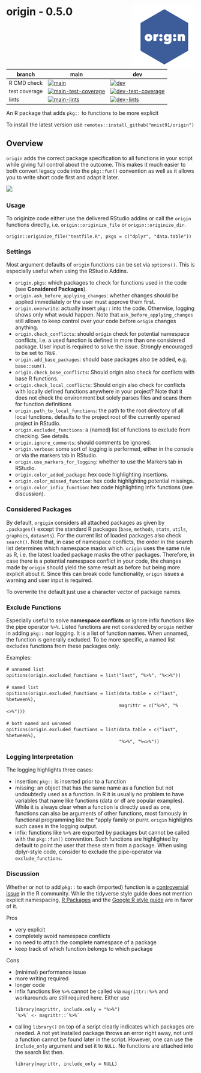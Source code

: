 # origin - 0.5.0 <img src="misc/origin.png" width=170 align="right" />


| branch        | main | dev  |
| ------------- | ------ | ---- |
| R CMD check   | [![main](https://github.com/mnist91/origin/actions/workflows/r-cmd-check-fix.yml/badge.svg?branch=main)](https://github.com/mnist91/origin/actions/workflows/r-cmd-check-fix.yml) | [![dev](https://github.com/mnist91/origin/actions/workflows/r-cmd-check-fix.yml/badge.svg?branch=dev)](https://github.com/mnist91/origin/actions/workflows/r-cmd-check-fix.yml) |
| test coverage | [![main-test-coverage](https://img.shields.io/codecov/c/github/mnist91/origin/main.svg)](https://codecov.io/gh/mnist91/origin/branch/main) | [![dev-test-coverage](https://img.shields.io/codecov/c/github/mnist91/origin/dev.svg)](https://codecov.io/gh/mnist91/origin/branch/dev) |
| lints         | [![main-lints](https://github.com/mnist91/origin/actions/workflows/lints.yml/badge.svg?branch=main)](https://github.com/mnist91/origin/actions/workflows/lints.yml) | [![dev-lints](https://github.com/mnist91/origin/actions/workflows/lints.yml/badge.svg?branch=dev)](https://github.com/mnist91/origin/actions/workflows/lints.yml) |


An R package that adds `pkg::` to functions to be more explicit


To install the latest version use `remotes::install_github("mnist91/origin")`


## Overview

`origin` adds the correct package specification to all functions in your script
while giving full control about the outcome. This makes it much easier to both
convert legacy code into the `pkg::fun()` convention as well as it allows you to 
write short code first and adapt it later. 


<img src="https://raw.githubusercontent.com/mnist91/origin/dev/misc/demo_originize_file.gif" width="650px" />


### Usage
To originize code either use the delivered RStudio addins or call the `origin`
functions directly, i.e. `origin::originize_file` or `origin::originize_dir`.

```
origin::originize_file("testfile.R", pkgs = c("dplyr", "data.table"))
```

### Settings
Most argument defaults of `origin` functions can be set via `options()`. 
This is especially useful when using the RStudio Addins.

  - `origin.pkgs`: which packages to check for functions used in the code (see **Considered Packages**).
  - `origin.ask_before_applying_changes`: whether changes should be applied
  immediately or the user must approve them first.
  - `origin.overwrite`: actually insert `pkg::` into the code. Otherwise,
  logging shows only what *would* happen. Note that `ask_before_applying_changes`
  still allows to keep control over your code before `origin` changes anything.
  - `origin.check_conflicts`: should `origin` check for potential 
  namespace conflicts, i.e. a used function is defined in more than one considered
  package. User input is required to solve the issue. 
  Strongly encouraged to be set to `TRUE`.
  - `origin.add_base_packages`: should base packages also be added, e.g. `base::sum()`.
  - `origin.check_base_conflicts`: Should origin also check for conflicts
  with base R functions.
  - `origin.check_local_conflicts`: Should origin also check for conflicts
  with locally defined functions anywhere in your project? Note that it does not
  check the environment but solely parses files and scans them for function definitions
  - `origin.path_to_local_functions`: the path to the root directory of all local functions.
  defaults to the project root of the currently opened project in RStudio.
  - `origin.excluded_functions`: a (named) list of functions to exclude from checking. See details.
  - `origin.ignore_comments`: should comments be ignored.
  - `origin.verbose`: some sort of logging is performed, either in the 
  console or via the markers tab in RStudio.
  - `origin.use_markers_for_logging`: whether to use the Markers tab in RStudio.
  - `origin.color_added_package`: hex code highlighting insertions.
  - `origin.color_missed_function`: hex code highlighting potential missings.
  - `origin.color_infix_function`: hex code highlighting infix functions (see discussion).


### Considered Packages
By default, `orgigin` considers all attached packages as given by `.packages()` 
except the standard R packages (`base`, `methods`, `stats`, `utils`, `graphics`, 
`datasets`). For the current list of loaded packages also check `search()`.
Note that, in case of namespace conflicts, the order in the search list 
determines which namespace masks which. `origin` uses the same rule as R, i.e.
the latest loaded package masks the other packages. Therefore, in case
there is a potential namespace conflict in your code, the changes made by 
`origin` should yield the same result as before but being more explicit
about it. Since this can break code functionality, `origin` issues a warning and 
user input is required. 

To overwrite the default just use a character vector of package names.

### Exclude Functions

Especially useful to solve **namespace conflicts** or ignore infix functions
like the pipe operator `%>%`. Listed functions are not considered by `origin` 
neither in adding `pkg::` nor logging. It is a list of function names. When unnamed, the 
function is generally excluded. To be more specific, a named list excludes functions
from these packages only. 

Examples:

```
# unnamed list
opitions(origin.excluded_functions = list("last", "%>%", "%<>%"))

# named list
opitions(origin.excluded_functions = list(data.table = c("last", %between%),
                                          magrittr = c("%>%", "%<>%")))

# both named and unnamed
opitions(origin.excluded_functions = list(data.table = c("last", %between%),
                                          "%>%", "%<>%"))
```
### Logging Interpretation
The logging highlights three cases:
- insertion: `pkg::` is inserted prior to a function
- missing: an object that has the same name as a function 
           but not undoubtedly used as a function. In R it is usually no problem
           to have variables that name like functions (data or df are popular examples).
           While it is always clear when a function is directly used as one, functions
           can also be arguments of other functions, most famously in functional programming 
           like the *apply family or purrr. `origin` highlights such cases in 
           the logging output.
- infix: functions like `%>%` are exported by packages but cannot be called
           with the `pkg::fun()` convention. Such functions are highlighted by default
           to point the user that these stem from a package. When using 
           dplyr-style code, consider to exclude the pipe-operator via 
           `exclude_functions`.
                                





### Discussion
Whether or not to add `pkg::` to each (imported) function is a [controversial](https://stackoverflow.com/q/4372145/8107362)
[issue](https://stackoverflow.com/q/23232791/8107362) in the R community. While the tidyverse style guide does not mention explicit namespacing, [R Packages](https://r-pkgs.org/namespace.html#imports) and the [Google R style guide](https://google.github.io/styleguide/Rguide.html#qualifying-namespaces) are in favor of it.

Pros

+ very explicit
+ completely avoid namespace conflicts
+ no need to attach the complete namespace of a package
+ keep track of which function belongs to which package

Cons 

- (minimal) performance issue
- more writing required
- longer code
- infix functions like `%>%` cannot be called via `magrittr::%>%`
and workarounds are still required here. Either use 
  ```
  library(magrittr, include.only = "%>%")
  `%>%` <- magrittr::`%>%`
  ```
- calling `library()` on top of a script clearly indicates which packages are
  needed. A not yet installed package throws an error right away, not until
  a function cannot be found later in the script. However, one can use 
  the `include_only` argument and set it to `NULL`. No functions are attached
  into the search list then.
  ```
  library(magrittr, include_only = NULL)
  ``` 
